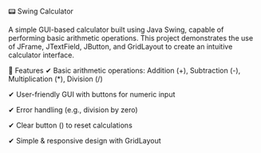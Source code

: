 📟 Swing Calculator

A simple GUI-based calculator built using Java Swing, capable of performing basic arithmetic operations. This project demonstrates the use of JFrame, JTextField, JButton, and GridLayout to create an intuitive calculator interface.

🌟 Features
✔ Basic arithmetic operations: Addition (+), Subtraction (-), Multiplication (*), Division (/)

✔ User-friendly GUI with buttons for numeric input

✔ Error handling (e.g., division by zero)

✔ Clear button () to reset calculations

✔ Simple & responsive design with GridLayout






